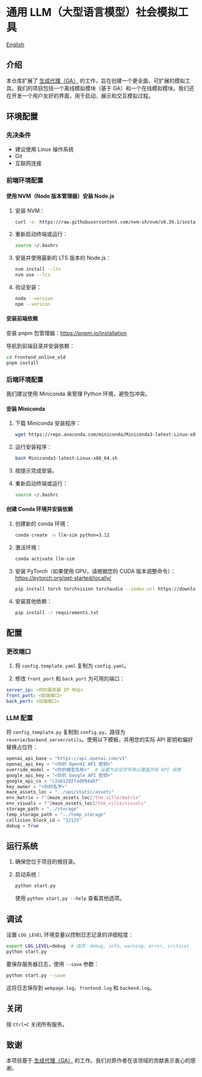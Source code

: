 # 通用 LLM（大型语言模型）社会模拟工具

<a href="README.md">English</a>

## 介绍

本仓库扩展了 [生成代理（GA）](https://github.com/joonspk-research/generative_agents) 的工作，旨在创建一个更全面、可扩展的模拟工具。我们的项目包括一个离线模拟模块（基于 GA）和一个在线模拟模块。我们还在开发一个用户友好的界面，用于启动、展示和交互模拟过程。

## 环境配置

### 先决条件

- 建议使用 Linux 操作系统
- Git
- 互联网连接

### 前端环境配置

#### 使用 NVM（Node 版本管理器）安装 Node.js

1. 安装 NVM：
   ```bash
   curl -o- https://raw.githubusercontent.com/nvm-sh/nvm/v0.39.1/install.sh | bash
   ```

2. 重新启动终端或运行：
   ```bash
   source ~/.bashrc
   ```

3. 安装并使用最新的 LTS 版本的 Node.js：
   ```bash
   nvm install --lts
   nvm use --lts
   ```

4. 验证安装：
   ```bash
   node --version
   npm --version
   ```

#### 安装前端依赖

安装 pnpm 包管理器：<https://pnpm.io/installation>

导航到前端目录并安装依赖：

```bash
cd frontend_online_old
pnpm install
```

### 后端环境配置

我们建议使用 Miniconda 来管理 Python 环境，避免包冲突。

#### 安装 Miniconda

1. 下载 Miniconda 安装程序：
   ```bash
   wget https://repo.anaconda.com/miniconda/Miniconda3-latest-Linux-x86_64.sh
   ```

2. 运行安装程序：
   ```bash
   bash Miniconda3-latest-Linux-x86_64.sh
   ```

3. 按提示完成安装。

4. 重新启动终端或运行：
   ```bash
   source ~/.bashrc
   ```

#### 创建 Conda 环境并安装依赖

1. 创建新的 conda 环境：
   ```bash
   conda create -n llm-sim python=3.12
   ```

2. 激活环境：
   ```bash
   conda activate llm-sim
   ```

3. 安装 PyTorch（如果使用 GPU，请根据您的 CUDA 版本调整命令）：
   <https://pytorch.org/get-started/locally/>
   ```bash
   pip install torch torchvision torchaudio --index-url https://download.pytorch.org/whl/cu124
   ```

4. 安装其他依赖：
   ```bash
   pip install -r requirements.txt
   ```

## 配置

### 更改端口

1. 将 `config.template.yaml` 复制为 `config.yaml`。

2. 修改 `front_port` 和 `back_port` 为可用的端口：

```yaml
server_ip: <你的服务器 IP 地址>
front_port: <前端端口>
back_port: <后端端口>
```

### LLM 配置

将 `config_template.py` 复制到 `config.py`，路径为 `reverie/backend_server/utils`。使用以下模板，并用您的实际 API 密钥和偏好替换占位符：

```python
openai_api_base = "https://api.openai.com/v1"
openai_api_key = "<你的 OpenAI API 密钥>"
override_model = "<你的模型名称>"  # 设置为非空字符串以覆盖所有 API 调用
google_api_key = "<你的 Google API 密钥>"
google_api_cx = "c2ab1202fad094a87"
key_owner = "<你的名字>"
maze_assets_loc = "../api/static/assets"
env_matrix = f"{maze_assets_loc}/the_ville/matrix"
env_visuals = f"{maze_assets_loc}/the_ville/visuals"
storage_path = "../storage"
temp_storage_path = "../temp_storage"
collision_block_id = "32125"
debug = True
```

## 运行系统

1. 确保您位于项目的根目录。

2. 启动系统：
   ```bash
   python start.py
   ```

   使用 `python start.py --help` 查看其他选项。

## 调试

设置 `LOG_LEVEL` 环境变量以控制日志记录的详细程度：

```bash
export LOG_LEVEL=debug  # 选项：debug, info, warning, error, critical
python start.py
```

要保存服务器日志，使用 `--save` 参数：

```bash
python start.py --save
```

这将日志保存到 `webpage.log`、`frontend.log` 和 `backend.log`。

## 关闭

按 `Ctrl+C` 关闭所有服务。

## 致谢

本项目基于 [生成代理（GA）](https://github.com/joonspk-research/generative_agents) 的工作。我们对原作者在该领域的贡献表示衷心的感谢。